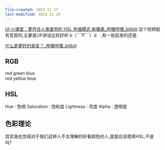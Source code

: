 ```yaml
---
file-created: 2023 11 27
last-modified: 2023 11 29
---
```


[UI 小课堂：更符合人类直觉的 HSL 色值模式 新像素\_哔哩哔哩\_bilibili](https://www.bilibili.com/video/BV1Q64y117xw/?spm_id_from=333.337.search-card.all.click&vd_source=036ef261e6800ac6f6a743a8d5dce899) 这个视频挺有意思的,主要是UP讲话比较好听 b（￣▽￣）d　,有一些启发的还是. 

[什么是更好的渐变？\_哔哩哔哩\_bilibili](https://www.bilibili.com/video/BV1B64y177Bw/?spm_id_from=333.1007.tianma.1-3-3.click&vd_source=036ef261e6800ac6f6a743a8d5dce899)

## RGB 

red green blue  
red yellow blue 


## HSL

Hue : 色相 
Saturation :  饱和度
Lightness : 亮度
Alpha : 透明度

## 色彩理论 

其实我也觉得对于我们这种人不太理解的好看颜色的人,就是应该使用HSL,不是吗? 

